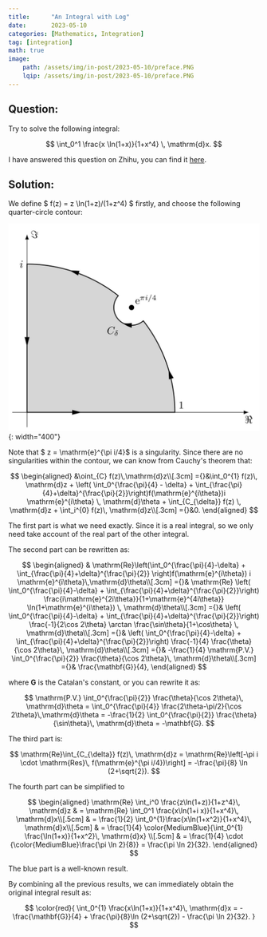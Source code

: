 ```yaml
---
title:      "An Integral with Log"
date:       2023-05-10
categories: [Mathematics, Integration]
tag: [integration]
math: true
image: 
    path: /assets/img/in-post/2023-05-10/preface.PNG
    lqip: /assets/img/in-post/2023-05-10/preface.PNG
---
```

## Question:
Try to solve the following integral:

$$
\int_0^1 \frac{x \ln(1+x)}{1+x^4} \, \mathrm{d}x.
$$

I have answered this question on Zhihu, you can find it [here](https://www.zhihu.com/question/600156378/answer/3021917057).

## Solution:
We define $ f(z) = z \ln(1+z)/(1+z^4) $ firstly, and choose the following quarter-circle contour:

![contour](/assets/img/in-post/2023-05-10/contour.JPG){: width="400"}

Note that $ z = \mathrm{e}^{\pi i/4}$ is a singularity. Since there are no singularities within the contour, we can know from Cauchy's theorem that:

$$
\begin{aligned}
&\oint_{C} f(z)\,\mathrm{d}z\\[.3cm]
={}&\int_0^{1} f(z)\, \mathrm{d}z + \left( \int_0^{\frac{\pi}{4} - \delta} + \int_{\frac{\pi}{4}+\delta}^{\frac{\pi}{2}}\right)f(\mathrm{e}^{i\theta})i \mathrm{e}^{i\theta} \, \mathrm{d}\theta + \int_{C_{\delta}} f(z) \, \mathrm{d}z + \int_i^{0} f(z)\, \mathrm{d}z\\[.3cm]
={}&0.
\end{aligned}
$$

The first part is what we need exactly. Since it is a real integral, so we only need take account of the real part of the other integral.

The second part can be rewritten as:

$$
\begin{aligned}
    & \mathrm{Re}\left(\int_0^{\frac{\pi}{4}-\delta} + \int_{\frac{\pi}{4}+\delta}^{\frac{\pi}{2}}  \right)f(\mathrm{e}^{i\theta}) i \mathrm{e}^{i\theta}\,\mathrm{d}\theta\\[.3cm]
    ={}& \mathrm{Re} \left( \int_0^{\frac{\pi}{4}-\delta} + \int_{\frac{\pi}{4}+\delta}^{\frac{\pi}{2}}\right) \frac{i\mathrm{e}^{2i\theta}}{1+\mathrm{e}^{4i\theta}} \ln(1+\mathrm{e}^{i\theta}) \, \mathrm{d}\theta\\[.3cm]
    ={}& \left( \int_0^{\frac{\pi}{4}-\delta} + \int_{\frac{\pi}{4}+\delta}^{\frac{\pi}{2}}\right) \frac{-1}{2\cos 2\theta} \arctan \frac{\sin\theta}{1+\cos\theta} \, \mathrm{d}\theta\\[.3cm]
    ={}& \left( \int_0^{\frac{\pi}{4}-\delta} + \int_{\frac{\pi}{4}+\delta}^{\frac{\pi}{2}}\right) \frac{-1}{4} \frac{\theta}{\cos 2\theta}\, \mathrm{d}\theta\\[.3cm]
    ={}& -\frac{1}{4} \mathrm{P.V.} \int_0^{\frac{\pi}{2}} \frac{\theta}{\cos 2\theta}\, \mathrm{d}\theta\\[.3cm]
    ={}& \frac{\mathbf{G}}{4},
\end{aligned}
$$

where $\mathbf{G}$ is the Catalan's constant, or you can rewrite it as:

$$
    \mathrm{P.V.} \int_0^{\frac{\pi}{2}} \frac{\theta}{\cos 2\theta}\, \mathrm{d}\theta = \int_0^{\frac{\pi}{4}} \frac{2\theta-\pi/2}{\cos 2\theta}\,\mathrm{d}\theta = -\frac{1}{2} \int_0^{\frac{\pi}{2}} \frac{\theta}{\sin\theta}\, \mathrm{d}\theta = -\mathbf{G}.
$$

The third part is:

$$
\mathrm{Re}\int_{C_{\delta}} f(z)\, \mathrm{d}z = \mathrm{Re}\left[-\pi i \cdot \mathrm{Res}\, f(\mathrm{e}^{\pi i/4})\right] = -\frac{\pi}{8} \ln (2+\sqrt{2}).
$$

The fourth part can be simplified to

$$
\begin{aligned}
    \mathrm{Re} \int_i^0 \frac{z\ln(1+z)}{1+z^4}\, \mathrm{d}z & = \mathrm{Re} \int_0^1 \frac{x\ln(1+i x)}{1+x^4}\, \mathrm{d}x\\[.5cm]
    & = \frac{1}{2} \int_0^{1}\frac{x\ln(1+x^2)}{1+x^4}\, \mathrm{d}x\\[.5cm]
    & = \frac{1}{4} \color{MediumBlue}{\int_0^{1} \frac{\ln(1+x)}{1+x^2}\, \mathrm{d}x} \\[.5cm]
    & = \frac{1}{4} \cdot {\color{MediumBlue}\frac{\pi \ln 2}{8}}  = \frac{\pi \ln 2}{32}.
\end{aligned}
$$

The blue part is a well-known result. 

By combining all the previous results, we can immediately obtain the original integral result as:

$$
\color{red}{
    \int_0^{1} \frac{x\ln(1+x)}{1+x^4}\, \mathrm{d}x = -\frac{\mathbf{G}}{4} + \frac{\pi}{8}\ln (2+\sqrt{2}) - \frac{\pi \ln 2}{32}.
}
$$

